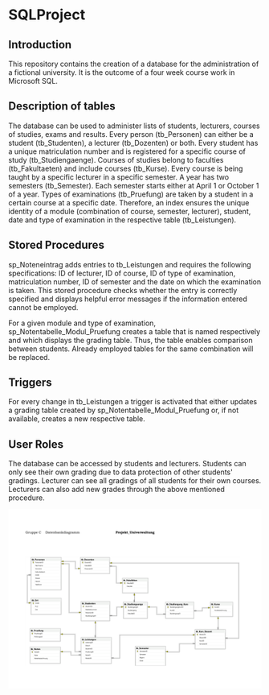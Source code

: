 # SQLProject

## Introduction
This repository contains the creation of a database for the administration of a fictional university. It is the outcome of a four week course work in Microsoft SQL.

## Description of tables
The database can be used to administer lists of students, lecturers, courses of studies, exams and results. Every person (tb_Personen) can either be a student (tb_Studenten), a lecturer (tb_Dozenten) or both. Every student has a unique matriculation number and is registered for a specific course of study (tb_Studiengaenge). Courses of studies belong to faculties (tb_Fakultaeten) and include courses (tb_Kurse). Every course is being taught by a specific lecturer in a specific semester. A year has two semesters (tb_Semester). Each semester starts either at April 1 or October 1 of a year. Types of examinations (tb_Pruefung) are taken by a student in a certain course at a specific date. Therefore, an index ensures the unique identity of a module (combination of course, semester, lecturer), student, date and type of examination in the respective table (tb_Leistungen).

## Stored Procedures
sp_Noteneintrag adds entries to tb_Leistungen and requires the following specifications: ID of lecturer, ID of course, ID of type of examination, matriculation number, ID of semester and the date on which the examination is taken. This stored procedure checks whether the entry is correctly specified and displays helpful error messages if the information entered cannot be employed.

For a given module and type of examination, sp_Notentabelle_Modul_Pruefung creates a table that is named respectively and which displays the grading table. Thus, the table enables comparison between students. Already employed tables for the same combination will be replaced.

## Triggers
For every change in tb_Leistungen a trigger is activated that either updates a grading table created by sp_Notentabelle_Modul_Pruefung or, if not available, creates a new respective table.

## User Roles
The database can be accessed by students and lecturers. Students can only see their own grading due to data protection of other students' gradings. Lecturer can see all gradings of all students for their own courses. Lecturers can also add new grades through the above mentioned procedure.


![Diagramm](/Diagramm/Datenbankdiagramm_Projekt_Univerwaltung-1.png)
